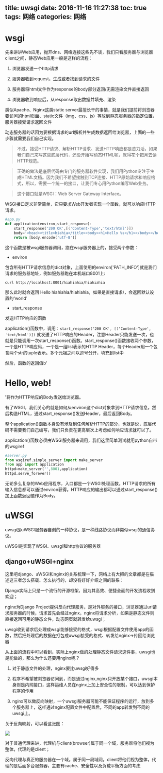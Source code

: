 title: uwsgi
date: 2016-11-16 11:27:38
toc: true
tags: 网络
categories: 网络
---
# wsgi #

先来讲讲Web应用，抛开dns、网络连接这些先不谈，我们只看服务器与浏览器client之间，静态Web应用一般是这样的流程：

1. 浏览器发送一个http请求

2. 服务器收到request，生成或者找到请求的文件

3. 服务器将html文件作为response的body部分返回/无需渲染文件直接返回

4. 浏览器收到响应后，从response取出数据并填充、渲染

类似Apache、Nginx这类static server最擅长干的事情，就是我们提前将浏览器要访问的html页面、static文件（img、css、js）等放到静态服务器的指定位置，服务器接受请求返回文件
<!--more-->
动态服务器的话因为要根据请求的url解析并生成数据返回给浏览器，上面的一些步骤就需要我们自己实现。

>不过，接受HTTP请求、解析HTTP请求、发送HTTP响应都是苦力活，如果我们自己来写这些底层代码，还没开始写动态HTML呢，就得花个把月去读HTTP规范。

>正确的做法是底层代码由专门的服务器软件实现，我们用Python专注于生成HTML文档。因为我们不希望接触到TCP连接、HTTP原始请求和响应格式，所以，需要一个统一的接口，让我们专心用Python编写Web业务。

>这个接口就是WSGI：Web Server Gateway Interface。


WSGI接口定义非常简单，它只要求Web开发者实现一个函数，就可以响应HTTP请求。

```python
#app.py
def application(environ,start_response):
	start_response('200 OK',[('Content-Type','text/html')])
	body='<head><title>hiahia</title><body><h1>Hello %s</h1></body></head>' % (environ['PATH_INFO'][1:] or 'world')
	return [body.encode('utf-8')]
```

这个函数是被wsgi服务器调用，跑在wsgi服务器上的，接受两个参数：

- environ

包含所有HTTP请求信息的dict对象，上面使用的environ['PATH_INFO']就是我们请求的服务器地址，例如服务器跑在本机端口8001上:

`curl http://localhost:8001/hiahiahia/hiahiahia`

那么此时就会返回 Hello hiahiahia/hiahiahia，如果是直接请求/，会返回默认设置的'world'

- start_response

发送HTTP响应的函数

application()函数中，调用：`start_response('200 OK', [('Content-Type', 'text/html')])`
就发送了HTTP响应的Header，注意Header只能发送一次，也就是只能调用一次start_response()函数。start_response()函数接收两个参数，一个是HTTP响应码，一个是一组list表示的HTTP Header，每个Header用一个包含两个str的tuple表示。多个元祖之间以逗号分开，填充到list中

然后，函数的返回值b'<h1>Hello, web!</h1>'将作为HTTP响应的Body发送给浏览器。


有了WSGI，我们关心的就是如何从environ这个dict对象拿到HTTP请求信息，然后构造HTML，通过start_response()发送Header，最后返回Body。

整个application()函数本身没有涉及到任何解析HTTP的部分，也就是说，底层代码不需要我们自己编写，我们只负责在更高层次上考虑如何响应请求就可以了。

application()函数必须由WSGI服务器来调用，我们这里简单测试就用python自带的wsgiref

```python
#server.py
from wsgiref.simple_server import make_server
from app import application
httpd=make_server('',8001,application)
httpd.serve_forever()
```

无论多么复杂的Web应用程序，入口都是一个WSGI处理函数。HTTP请求的所有输入信息都可以通过environ获得，HTTP响应的输出都可以通过start_response()加上函数返回值作为Body。


# uWSGI #

uwsgi是uWSGI服务器自创的一种协议，是一种线路协议而非类似wsgi的通信协议。

uWSGI是实现了WSGI、uwsgi和http协议的服务器

## django+uWSGI+nginx ##

这里吧django、uWSGI和nginx的关系梳理一下，网络上有大把的文章都是在描述这三者怎么搭载、怎么执行的，却没有好好介绍之间的联系：


Django实际上只是一个流行的开源框架，因为其高效、便捷全面的开发流程收到欢迎；

nginx为Django Project提供反向代理服务，是对外服务的接口，浏览器通过url请求服务器的时候，请求首先会经过nginx，nginx将请求分析，如果是静态文件则直接返回可用的静态文件，动态网页就转发给uwsgi；

uwsgi收到请求后处理成wsgi能够接受的格式，wsgi根据配置文件使用app的函数，然后把处理后的数据在打包成uwsgi接受的格式、转发给nginx->传回给浏览器

从上面的流程中可以看到，实际上nginx做的处理静态文件请求这件事，uwsgi也是能做的，那么为什么还要用nginx呢？

1. 对于静态文件的处理，nginx要比uwsgi好得多

2. 程序不希望被浏览器访问到，而是通过nginx,nginx只开放某个接口，uwsgi本身则是内网接口，这样运维人员在nginx上加上安全性的限制，可以达到保护程序的作用

3. nginx可以做反向映射，一个uwsgi服务器可能不能保证程序的运行，放到多个服务器上，这样通过nginx配置文件中配置后，不同的app转发到不同的uwsgi上。


关于反向映射，可以看这张图：

![](http://peihao.space/img/article/proxy.jpg)

对于普通代理来讲，代理机与client(browser)属于同一个域，服务器将他们视为整体，代理的是client；

反向代理与真正的服务器在一个域，属于同一局域网，client将他们视为整体，代理的是后面多台服务器，主要有cache、安全性以及负载平衡方面的考虑

